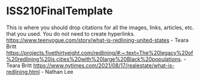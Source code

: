 # ISS210FinalTemplate
This is where you should drop citations for all the images, links, articles, etc. that you used. You do not need to create hyperlinks.
https://www.teenvogue.com/story/what-is-redlining-united-states - Teara Britt
https://projects.fivethirtyeight.com/redlining/#:~:text=The%20legacy%20of%20redlining%20is,cities%20with%20large%20Black%20populations. - Teara Britt
https://www.nytimes.com/2021/08/17/realestate/what-is-redlining.html - Nathan Lee
